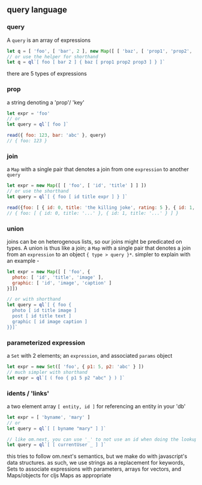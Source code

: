 query language
---

### query

A `query` is an array of expressions

```jsx
let q = [ 'foo', [ 'bar', 2 ], new Map([ [ 'baz', [ 'prop1', 'prop2', 'prop3' ] ])]
// or use the helper for shorthand
let q = ql`[ foo [ bar 2 ] { baz [ prop1 prop2 prop3 ] } ]`
```

there are 5 types of expressions

### prop


a string denoting a 'prop'/ 'key'

```jsx
let expr = 'foo'
// or
let query = ql`[ foo ]`

read({ foo: 123, bar: 'abc' }, query)
// { foo: 123 }
```

### join
a `Map` with a single pair that denotes a join from one `expression` to another `query`

```jsx
let expr = new Map([ [ 'foo', [ 'id', 'title' ] ] ])
// or use the shorthand
let query = ql`[ { foo [ id title expr ] } ]`

read({foo: [ { id: 0, title: 'the killing joke', rating: 5 }, { id: 1, title: 'hush', rating: 4 }, /* ... */ ] }, query)
// { foo: [ { id: 0, title: '...' }, { id: 1, title: '...' } ] }

```

### union

joins can be on heterogenous lists, so our joins might be predicated on types. A union is thus like a join; a `Map` with a single pair that denotes a join from an `expression` to an object `{ type > query }*`. simpler to explain with an example -

```jsx
let expr = new Map([ [ 'foo', {
  photo: [ 'id', 'title', 'image' ],
  graphic: [ 'id', 'image', 'caption' ]
}]])

// or with shorthand
let query = ql`[ { foo {
  photo [ id title image ]
  post [ id title text ]
  graphic [ id image caption ]
}}]`

```

### parameterized expression
a `Set` with 2 elements; an `expression`, and associated `params` object

```jsx
let expr = new Set([ 'foo', { p1: 5, p2: 'abc' } ])
// much simpler with shorthand
let expr = ql`[ ( foo { p1 5 p2 "abc" } ) ]`

```

### idents / 'links'
a two element array `[ entity, id ]` for referencing an entity in your 'db'

```jsx
let expr = [ 'byname', 'mary' ]
// or
let query = ql`[ [ byname "mary" ] ]`

// like om.next, you can use '_' to not use an id when doing the lookup
let query = ql`[ [ currentUser _ ] ]`
```


this tries to follow om.next's semantics, but we make do with javascript's data structures. as such, we use strings as a replacement for keywords, Sets to associate expressions with parameters, arrays for vectors, and Maps/objects for cljs Maps as appropriate

